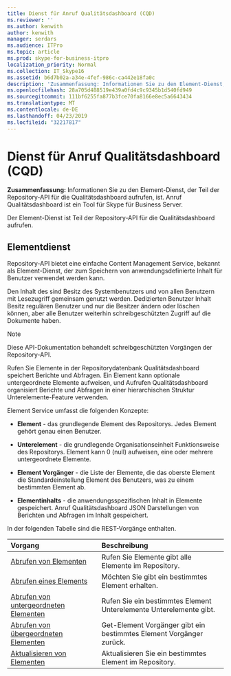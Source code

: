 ```yaml
---
title: Dienst für Anruf Qualitätsdashboard (CQD)
ms.reviewer: ''
ms.author: kenwith
author: kenwith
manager: serdars
ms.audience: ITPro
ms.topic: article
ms.prod: skype-for-business-itpro
localization_priority: Normal
ms.collection: IT_Skype16
ms.assetid: b6d7b02a-a34e-4fef-986c-ca442e18fa0c
description: 'Zusammenfassung: Informationen Sie zu den Element-Dienst, der Teil der Repository-API für die Qualitätsdashboard aufrufen, ist. Anruf Qualitätsdashboard ist ein Tool für Skype für Business Server.'
ms.openlocfilehash: 28a705d488519e439a0fd4c9c9345b1d540fd949
ms.sourcegitcommit: 111bf6255fa877b3fce70fa8166e8ec5a6643434
ms.translationtype: MT
ms.contentlocale: de-DE
ms.lasthandoff: 04/23/2019
ms.locfileid: "32217817"
---
```

# <a name="item-service-for-call-quality-dashboard-cqd"></a>Dienst für Anruf Qualitätsdashboard (CQD)
 
**Zusammenfassung:** Informationen Sie zu den Element-Dienst, der Teil der Repository-API für die Qualitätsdashboard aufrufen, ist. Anruf Qualitätsdashboard ist ein Tool für Skype für Business Server.
  
Der Element-Dienst ist Teil der Repository-API für die Qualitätsdashboard aufrufen.
  
## <a name="item-service"></a>Elementdienst

Repository-API bietet eine einfache Content Management Service, bekannt als Element-Dienst, der zum Speichern von anwendungsdefinierte Inhalt für Benutzer verwendet werden kann. 
  
Den Inhalt des sind Besitz des Systembenutzers und von allen Benutzern mit Lesezugriff gemeinsam genutzt werden. Dedizierten Benutzer Inhalt Besitz regulären Benutzer und nur die Besitzer ändern oder löschen können, aber alle Benutzer weiterhin schreibgeschützten Zugriff auf die Dokumente haben.
  
> [!NOTE]
> Diese API-Dokumentation behandelt schreibgeschützten Vorgängen der Repository-API. 
  
Rufen Sie Elemente in der Repositorydatenbank Qualitätsdashboard speichert Berichte und Abfragen. Ein Element kann optionale untergeordnete Elemente aufweisen, und Aufrufen Qualitätsdashboard organisiert Berichte und Abfragen in einer hierarchischen Struktur Unterelemente-Feature verwenden.
  
Element Service umfasst die folgenden Konzepte:
  
- **Element** - das grundlegende Element des Repositorys. Jedes Element gehört genau einen Benutzer.
    
- **Unterelement** - die grundlegende Organisationseinheit Funktionsweise des Repositorys. Element kann 0 (null) aufweisen, eine oder mehrere untergeordnete Elemente.
    
- **Element Vorgänger** - die Liste der Elemente, die das oberste Element die Standardeinstellung Element des Benutzers, was zu einem bestimmten Element ab.
    
- **Elementinhalts** - die anwendungsspezifischen Inhalt in Elemente gespeichert. Anruf Qualitätsdashboard JSON Darstellungen von Berichten und Abfragen im Inhalt gespeichert.
    
In der folgenden Tabelle sind die REST-Vorgänge enthalten.
  

|**Vorgang**|**Beschreibung**|
|:-----|:-----|
|[Abrufen von Elementen](get-items.md) <br/> |Rufen Sie Elemente gibt alle Elemente im Repository.  <br/> |
|[Abrufen eines Elements](get-item.md) <br/> |Möchten Sie gibt ein bestimmtes Element erhalten.  <br/> |
|[Abrufen von untergeordneten Elementen](get-sub-items.md) <br/> |Rufen Sie ein bestimmtes Element Unterelemente Unterelemente gibt.  <br/> |
|[Abrufen von übergeordneten Elementen](get-item-ancestors.md) <br/> |Get-Element Vorgänger gibt ein bestimmtes Element Vorgänger zurück.  <br/> |
|[Aktualisieren von Elementen](update-item.md) <br/> |Aktualisieren Sie ein bestimmtes Element im Repository.  <br/> |
   

